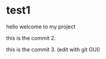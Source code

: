 # test1

hello welcome to my project

this is the commit 2.

this is the commit 3. (edit with git GUI)
